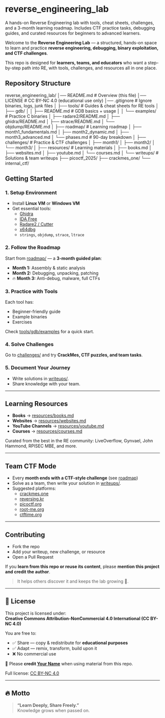 # reverse_engineering_lab
A hands-on Reverse Engineering lab with tools, cheat sheets, challenges, and a 3-month learning roadmap. Includes CTF practice tasks, debugging guides, and curated resources for beginners to advanced learners.


Welcome to the **Reverse Engineering Lab** — a structured, hands-on space to learn and practice **reverse engineering, debugging, binary exploitation, and CTF challenges**.  

This repo is designed for **learners, teams, and educators** who want a step-by-step path into RE, with tools, challenges, and resources all in one place.  


##  Repository Structure
reverse_engineering_lab/
│── README.md # Overview (this file)
│── LICENSE # CC BY-NC 4.0 (educational use only)
│── .gitignore # Ignore binaries, logs, junk files
│
├── tools/ # Guides & cheat sheets for RE tools
│ ├── gdb/
│ │ ├── README.md # GDB basics + usage
│ │ └── examples/ # Practice C binaries
│ ├── radare2/README.md
│ ├── ghidra/README.md
│ ├── strace/README.md
│ └── objdump/README.md
│
├── roadmap/ # Learning roadmap
│ ├── month1_fundamentals.md
│ ├── month2_dynamic.md
│ ├── month3_advanced.md
│ └── phases.md # 90-day breakdown
│
├── challenges/ # Practice & CTF challenges
│ ├── month1/
│ ├── month2/
│ └── month3/
│
├── resources/ # Learning materials
│ ├── books.md
│ ├── websites.md
│ ├── youtube.md
│ └── courses.md
│
└── writeups/ # Solutions & team writeups
├── picoctf_2025/
├── crackmes_one/
└── internal_ctf/



##  Getting Started

### 1. Setup Environment
- Install **Linux VM** or **Windows VM**  
- Get essential tools:
  - [Ghidra](https://ghidra-sre.org/)
  - [IDA Free](https://hex-rays.com/ida-free/)
  - [Radare2 / Cutter](https://rada.re/n/radare2.html)
  - [x64dbg](https://x64dbg.com/)
  - `strings`, `objdump`, `strace`, `ltrace`

### 2. Follow the Roadmap
Start from [roadmap/](./roadmap/) — a **3-month guided plan**:
-  **Month 1:** Assembly & static analysis  
-  **Month 2:** Debugging, unpacking, patching  
- 🔥 **Month 3:** Anti-debug, malware, full CTFs  

### 3. Practice with Tools
Each tool has:
-  Beginner-friendly guide  
-  Example binaries  
-  Exercises  

Check [tools/gdb/examples](./tools/gdb/examples/) for a quick start.

### 4. Solve Challenges
Go to [challenges/](./challenges/) and try **CrackMes, CTF puzzles, and team tasks**.  

### 5. Document Your Journey
- Write solutions in [writeups/](./writeups/).  
- Share knowledge with your team.  

---

##  Learning Resources

-  **Books** → [resources/books.md](./resources/books.md)  
-  **Websites** → [resources/websites.md](./resources/websites.md)  
-  **YouTube Channels** → [resources/youtube.md](./resources/youtube.md)  
-  **Courses** → [resources/courses.md](./resources/courses.md)  

Curated from the best in the RE community: LiveOverflow, Gynvael, John Hammond, RPISEC MBE, and more.  

---

##  Team CTF Mode

- Every **month ends with a CTF-style challenge** (see [roadmap](./roadmap/))  
- Solve as a team, then write your solution in [writeups/](./writeups/).  
- Suggested platforms:
  - [crackmes.one](https://crackmes.one)  
  - [reversing.kr](https://reversing.kr)  
  - [picoctf.org](https://picoctf.org)  
  - [root-me.org](https://root-me.org)  
  - [ctftime.org](https://ctftime.org/task/)  

---

##  Contributing

- Fork the repo  
- Add your writeup, new challenge, or resource  
- Open a Pull Request  

 If you **learn from this repo or reuse its content**, please **mention this project and credit the author**.  
> It helps others discover it and keeps the lab growing 🌱.  

---

## 📜 License

This project is licensed under:  
**Creative Commons Attribution-NonCommercial 4.0 International (CC BY-NC 4.0)**  

You are free to:  
- ✅ Share — copy & redistribute for **educational purposes**  
- ✅ Adapt — remix, transform, build upon it  
- ❌ No commercial use  

📌 Please **credit [Your Name](https://github.com/yourusername)** when using material from this repo.  

Full license: [CC BY-NC 4.0](https://creativecommons.org/licenses/by-nc/4.0/)

---

## 🔥 Motto

> **“Learn Deeply, Share Freely.”**  
Knowledge grows when passed on.  

